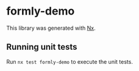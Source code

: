 # formly-demo

This library was generated with [Nx](https://nx.dev).

## Running unit tests

Run `nx test formly-demo` to execute the unit tests.
